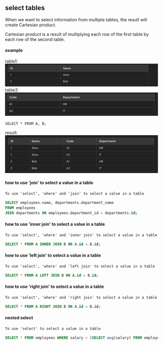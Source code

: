 ## select tables

When we want to select information from multiple tables, the result will create Cartesian product.

Cartesian product is a result of multiplying each row of the first table by each row of the second table.

#### example
table1:
![alt text](image-8.png)
table2:
![alt text](image-9.png)
```
SELECT * FROM A, B;
```
result:
![alt text](image-10.png)

#### how to use 'join' to select a value in a table
`To use 'select', 'where' and 'join' to select a value in a table`
```sql
SELECT employees.name, departments.department_name
FROM employees
JOIN departments ON employees.department_id = departments.id;
```

#### how to use 'inner join' to select a value in a table
`To use 'select', 'where' and 'inner join' to select a value in a table`
```sql
SELECT * FROM A INNER JOIN B ON A.id = B.id;
```

#### how to use 'left join' to select a value in a table
`To use 'select', 'where' and 'left join' to select a value in a table`
```sql
SELECT * FROM A LEFT JOIN B ON A.id = B.id;
```

#### how to use 'right join' to select a value in a table
`To use 'select', 'where' and 'right join' to select a value in a table`
```sql
SELECT * FROM A RIGHT JOIN B ON A.id = B.id;
```

#### nested select 
`To use 'select' to select a value in a table`
```sql
SELECT * FROM employees WHERE salary > (SELECT avg(salary) FROM employees);
```